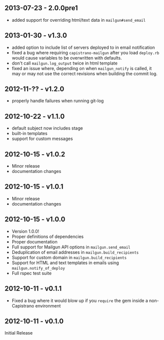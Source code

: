 ## 2013-07-23 - 2.0.0pre1

 * added support for overriding html/text data in `mailgun#send_email`

## 2013-01-30 - v1.3.0

 * added option to include list of servers deployed to in email notification
 * fixed a bug where requiring `capistrano-mailgun` after you load `deploy.rb` would cause variables to be overwritten with defaults.
 * don't call `mailgun.log_output` twice in html template
 * fixed an issue where, depending on when `mailgun_notify` is called, it may or may not use the correct revisions when building the commit log.

## 2012-11-?? - v1.2.0

 * properly handle failures when running git-log

## 2012-10-22 - v1.1.0

 * default subject now includes stage
 * built-in templates
 * support for custom messages

## 2012-10-15 - v1.0.2

 * Minor release
 * documentation changes

## 2012-10-15 - v1.0.1

 * Minor release
 * documentation changes

## 2012-10-15 - v1.0.0

 * Version 1.0.0!
 * Proper definitions of dependencies
 * Proper documentation
 * Full support for Mailgun API options in `mailgun.send_email`
 * Deduplication of email addresses in `mailgun.build_recipients`
 * Support for custom domain in `mailgun.build_recipients`
 * Support for HTML and text templates in emails using `mailgun.notify_of_deploy`
 * Full rspec test suite

## 2012-10-11 - v0.1.1

 * Fixed a bug where it would blow up if you `require` the gem inside a non-Capistrano environment

## 2012-10-11 - v0.1.0

Initial Release
